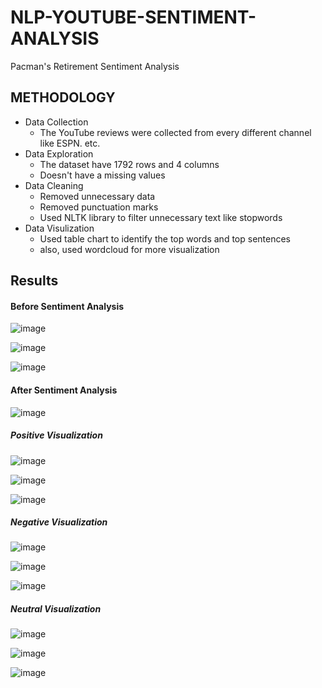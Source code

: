 # NLP-YOUTUBE-SENTIMENT-ANALYSIS
Pacman's Retirement Sentiment Analysis

## METHODOLOGY
- Data Collection
  - The YouTube reviews were collected from every different channel like ESPN. etc.
- Data Exploration
  - The dataset have 1792 rows and 4 columns
  - Doesn't have a missing values
- Data Cleaning
  - Removed unnecessary data
  - Removed punctuation marks
  - Used NLTK library to filter unnecessary text like stopwords
- Data Visulization
  - Used table chart to identify the top words and top sentences
  - also, used wordcloud for more visualization

## Results
#### Before Sentiment Analysis
![image](https://user-images.githubusercontent.com/78896519/136536960-19735e0e-ca7c-4d5e-9fd5-1e9fe369a2b7.png)

![image](https://user-images.githubusercontent.com/78896519/136537145-e0769a82-e15a-4106-9e26-88818292c85a.png)

![image](https://user-images.githubusercontent.com/78896519/136537170-16e13570-cebf-4116-80ce-ea945d26fe10.png)

#### After Sentiment Analysis
![image](https://user-images.githubusercontent.com/78896519/136537307-6da3d87b-2dbf-4a42-a654-d6173d55d6b4.png)

##### Positive Visualization
![image](https://user-images.githubusercontent.com/78896519/136537374-4c1c2806-8c39-4072-b1a0-38106e7cf36b.png)

![image](https://user-images.githubusercontent.com/78896519/136537400-5e8ca1e2-65dd-4b77-9859-c4450a69315f.png)

![image](https://user-images.githubusercontent.com/78896519/136537427-e7ac6ce8-0626-4a51-a547-1460d26df5cb.png)

##### Negative Visualization
![image](https://user-images.githubusercontent.com/78896519/136537544-29928e3c-9225-46c9-a05b-d32ddef1a252.png)

![image](https://user-images.githubusercontent.com/78896519/136537568-25649b70-b586-48d7-93b2-4bf6d0f381a8.png)

![image](https://user-images.githubusercontent.com/78896519/136537578-5bb716c7-9dd9-4f4e-b70b-22690291b498.png)


##### Neutral Visualization
![image](https://user-images.githubusercontent.com/78896519/136537625-16b75e8e-8c4e-45d3-bcdd-e2a7798d8d97.png)

![image](https://user-images.githubusercontent.com/78896519/136537647-d8343667-7e82-428f-8654-e379a4d35882.png)

![image](https://user-images.githubusercontent.com/78896519/136537675-ddc9db61-931d-456f-ae85-7c3d0887b401.png)



